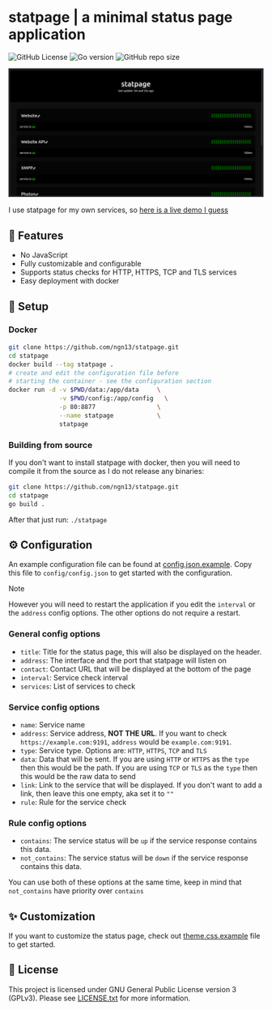 # statpage | a minimal status page application
![GitHub License](https://img.shields.io/github/license/ngn13/statpage?style=for-the-badge)
![Go version](https://img.shields.io/github/go-mod/go-version/ngn13/statpage?style=for-the-badge)
![GitHub repo size](https://img.shields.io/github/repo-size/ngn13/statpage?style=for-the-badge)

![showcase](images/default.png)

I use statpage for my own services, so [here is a live demo I guess](https://stats.ngn.tf)

## 📑 Features
- No JavaScript
- Fully customizable and configurable
- Supports status checks for HTTP, HTTPS, TCP and TLS services
- Easy deployment with docker

## 🚀 Setup
### Docker 
```bash
git clone https://github.com/ngn13/statpage.git
cd statpage
docker build --tag statpage .
# create and edit the configuration file before
# starting the container - see the configuration section
docker run -d -v $PWD/data:/app/data     \
              -v $PWD/config:/app/config   \
              -p 80:8877                 \
              --name statpage            \
              statpage
```

### Building from source
If you don't want to install statpage with docker, then you will 
need to compile it from the source as I do not release any binaries:
```bash
git clone https://github.com/ngn13/statpage.git
cd statpage
go build .
```
After that just run: `./statpage`

## ⚙️ Configuration
An example configuration file can be found at [config.json.example](config/config.json.example).
Copy this file to `config/config.json` to get started with the configuration.

> [!NOTE]  
> However you will need to restart the application if you edit the `interval` or the `address`
> config options. The other options do not require a restart.

### General config options
- `title`: Title for the status page, this will also be displayed on the header.
- `address`: The interface and the port that statpage will listen on
- `contact`: Contact URL that will be displayed at the bottom of the page
- `interval`: Service check interval 
- `services`: List of services to check

### Service config options
- `name`: Service name
- `address`: Service address, **NOT THE URL**. If you want to check `https://example.com:9191`, 
`address` would be `example.com:9191`.
- `type`: Service type. Options are: `HTTP`, `HTTPS`, `TCP` and `TLS`
- `data`: Data that will be sent. If you are using `HTTP` or `HTTPS` as the `type` then this 
would be the path. If you are using `TCP` or `TLS` as the `type` then this would be the raw 
data to send
- `link`: Link to the service that will be displayed. If you don't want to add a link, then leave
this one empty, aka set it to `""`
- `rule`: Rule for the service check 

### Rule config options 
- `contains`: The service status will be `up` if the service response contains this data.
- `not_contains`: The service status will be `down` if the service response contains this data.

You can use both of these options at the same time, keep in mind that `not_contains` have priority
over `contains`

## ✨ Customization 
If you want to customize the status page, check out [theme.css.example](config/theme.css.example)
file to get started.

## 📃 License 
This project is licensed under GNU General Public License version 3 (GPLv3). Please see 
[LICENSE.txt](LICENSE.txt) for more information.
